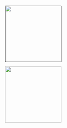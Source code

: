 <p align="center">
<a href="">
   <img height="180em" src="https://github-readme-stats-eight-theta.vercel.app/api/top-langs/?username=NaufalAziz11&layout=compact&langs_count=8&theme=algolia"/>
</a>
</p>

<p align="center">
<a href="https://github.com/NaufalAziz11">
  <img height="180em" src="https://github-readme-stats-eight-theta.vercel.app/api?username=NaufalAziz11&show_icons=true&theme=algolia&include_all_commits=true&count_private=true"/>
</a>
</p>
